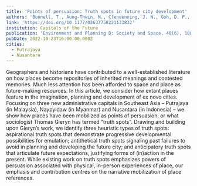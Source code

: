 ```yaml
---
title: 'Points of persuasion: Truth spots in future city development'
authors: 'Bunnell, T., Aung-Thwin, M., Clendenning, J. N., Goh, D. P., & Smith, N. R.'
link: 'https://doi.org/10.1177/02637758221133832'
institution: Capitals of the Future
publication: 'Environment and Planning D: Society and Space, 40(6), 1082-1099'
pubDate: 2022-10-23T16:00:00.000Z
cities:
  - Putrajaya
  - Nusantara
---
```


Geographers and historians have contributed to a well-established literature on how places become repositories of inherited meanings and contested memories. Much less attention has been afforded to space and place as future-making resources. In this article, we consider how extant places feature in the imagination, planning and development of ex novo cities. Focusing on three new administrative capitals in Southeast Asia – Putrajaya (in Malaysia), Naypyidaw (in Myanmar) and Nusantara (in Indonesia) – we show how places have been mobilized as points of persuasion, or what sociologist Thomas Gieryn has termed “truth spots”. Drawing and building upon Gieryn’s work, we identify three heuristic types of truth spots: aspirational truth spots that demonstrate progressive developmental possibilities for emulation; antithetical truth spots signaling past failures to avoid in planning and developing the future city; and anticipatory truth spots that articulate future expectations, justifying forms of (in)action in the present. While existing work on truth spots emphasizes powers of persuasion associated with physical, in-person experiences of place, our emphasis and contribution centres on the narrative mobilization of place references.
